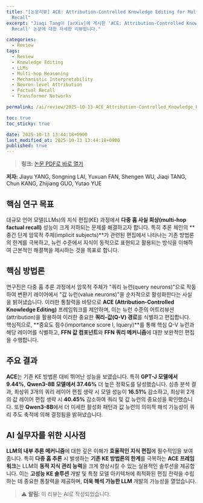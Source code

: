 ```yaml
---
title: "[논문리뷰] ACE: Attribution-Controlled Knowledge Editing for Multi-hop Factual
  Recall"
excerpt: "Jiaqi Tang이 [arXiv]에 게시한 'ACE: Attribution-Controlled Knowledge Editing for Multi-hop Factual
  Recall' 논문에 대한 자세한 리뷰입니다."

categories:
  - Review
tags:
  - Review
  - Knowledge Editing
  - LLMs
  - Multi-hop Reasoning
  - Mechanistic Interpretability
  - Neuron-level Attribution
  - Factual Recall
  - Transformer Networks

permalink: /ai/review/2025-10-13-ACE_Attribution-Controlled_Knowledge_Editing_for_Multi-hop_Factual_Recall/

toc: true
toc_sticky: true

date: 2025-10-13 13:44:18+0900
last_modified_at: 2025-10-13 13:44:18+0900
published: true
---
```

> **링크:** [논문 PDF로 바로 열기](https://arxiv.org/abs/2510.07896)

**저자:** Jiayu YANG, Songning LAI, Yuxuan FAN, Shengen WU, Jiaqi TANG, Chun KANG, Zhijiang GUO, Yutao YUE



## 핵심 연구 목표
대규모 언어 모델(LLMs)의 지식 편집(KE) 과정에서 **다중 홉 사실 회상(multi-hop factual recall)** 성능이 크게 저하되는 문제를 해결하고자 합니다. 특히 추론 체인의 **중간 단계 암묵적 주체(implicit subjects)**가 관련된 편집에서 나타나는 기존 방법론의 한계를 극복하고, 뉴런 수준에서 지식이 동적으로 표현되고 활용되는 방식을 이해하여 근본적인 해결책을 제시하는 것을 목표로 합니다.

## 핵심 방법론
연구진은 다중 홉 추론 과정에서 암묵적 주체가 "쿼리 뉴런(query neurons)"으로 작동하여 변환기 레이어에서 "값 뉴런(value neurons)"을 순차적으로 활성화한다는 사실을 밝혀냈습니다. 이러한 통찰력을 바탕으로 **ACE (Attribution-Controlled Knowledge Editing)** 프레임워크를 제안하며, 이는 뉴런 수준의 어트리뷰션(attribution)을 활용하여 이러한 중요한 **쿼리-값(Q-V) 경로**를 식별하고 편집합니다. 핵심적으로, **중요도 점수(importance score I, Iquery)**를 통해 핵심 Q-V 뉴런과 해당 레이어를 식별하고, **FFN 값 컴포넌트**와 **FFN 쿼리 메커니즘**에 대한 보완적인 편집을 수행합니다.

## 주요 결과
**ACE**는 기존 KE 방법론 대비 뛰어난 성능을 보였습니다. 특히 **GPT-J 모델에서 9.44%**, **Qwen3-8B 모델에서 37.46%** 더 높은 정확도를 달성했습니다. 심층 분석 결과, 최상위 3개의 쿼리 레이어 편집 생략 시 모델 성능이 **16.51%** 감소하고, 최상위 2개의 값 레이어 편집 생략 시 **40.45%** 감소하여 쿼리 및 값 뉴런의 중요성을 확인했습니다. 또한 **Qwen3-8B**에서 더 미세한 활성화 패턴과 값 뉴런의 의미적 해석 가능성이 쿼리 주도 축적에 의해 결정됨을 밝혀냈습니다.

## AI 실무자를 위한 시사점
**LLM의 내부 추론 메커니즘**에 대한 깊은 이해가 **효율적인 지식 편집**에 필수적임을 보여줍니다. 특히 **다중 홉 추론** 시 발생하는 **기존 KE 방법론의 한계**를 극복하는 **ACE 프레임워크**는 LLM의 **동적 지식 관리 능력**을 크게 향상시킬 수 있는 실용적인 솔루션을 제공합니다. 이는 **고성능 KE 솔루션** 개발 및 특정 모델 아키텍처에 최적화된 편집 전략을 수립하는 데 중요한 통찰력을 제공하며, **더욱 해석 가능한 LLM** 개발의 가능성을 열었습니다.

> ⚠️ **알림:** 이 리뷰는 AI로 작성되었습니다.